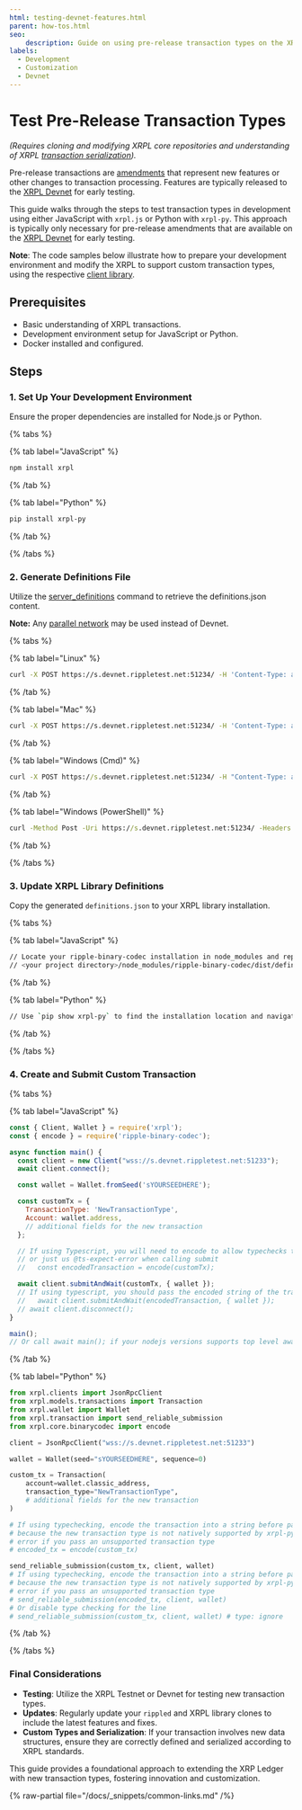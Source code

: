```yaml
---
html: testing-devnet-features.html
parent: how-tos.html
seo:
    description: Guide on using pre-release transaction types on the XRP Ledger for developers.
labels:
  - Development
  - Customization
  - Devnet
---
```

# Test Pre-Release Transaction Types

_(Requires cloning and modifying XRPL core repositories and understanding of XRPL [transaction serialization](../../references/protocol/binary-format.md))._

Pre-release transactions are [amendments](../../concepts/networks-and-servers/amendments.md) that represent new features or other changes to transaction processing. Features are typically released to the [XRPL Devnet](../../concepts/networks-and-servers/parallel-networks.md) for early testing.

This guide walks through the steps to test transaction types in development using either JavaScript with `xrpl.js` or Python with `xrpl-py`. This approach is typically only necessary for pre-release amendments that are available on the [XRPL Devnet](../../concepts/networks-and-servers/parallel-networks.md) for early testing.

**Note**: The code samples below illustrate how to prepare your development environment and modify the XRPL to support custom transaction types, using the respective [client library](../../references/client-libraries.md).

## Prerequisites

- Basic understanding of XRPL transactions.
- Development environment setup for JavaScript or Python.
- Docker installed and configured.

## Steps

### 1. Set Up Your Development Environment

Ensure the proper dependencies are installed for Node.js or Python.

{% tabs %}

{% tab label="JavaScript" %}

```javascript
npm install xrpl
```

{% /tab %}

{% tab label="Python" %}

```bash
pip install xrpl-py
```

{% /tab %}

{% /tabs %}

### 2. Generate Definitions File

Utilize the [server_definitions](../../references/http-websocket-apis/public-api-methods/server-info-methods/server_definitions.md) command to retrieve the definitions.json content.

**Note:** Any [parallel network](../../concepts/networks-and-servers/parallel-networks.md) may be used instead of Devnet.

{% tabs %}

{% tab label="Linux" %}

```bash
curl -X POST https://s.devnet.rippletest.net:51234/ -H 'Content-Type: application/json' -d '{"method": "server_definitions"}' > definitions.json
```

{% /tab %}

{% tab label="Mac" %}

```bash
curl -X POST https://s.devnet.rippletest.net:51234/ -H 'Content-Type: application/json' -d '{"method": "server_definitions"}' > definitions.json
```

{% /tab %}

{% tab label="Windows (Cmd)" %}

```cmd
curl -X POST https://s.devnet.rippletest.net:51234/ -H "Content-Type: application/json" -d "{\"method\": \"server_definitions\"}" > definitions.json
```

{% /tab %}

{% tab label="Windows (PowerShell)" %}

```cmd
curl -Method Post -Uri https://s.devnet.rippletest.net:51234/ -Headers @{"Content-Type"="application/json"} -Body '{"method": "server_definitions"}' | Out-File -FilePath definitions.json
```

{% /tab %}

{% /tabs %}

### 3. Update XRPL Library Definitions

Copy the generated `definitions.json` to your XRPL library installation.

{% tabs %}

{% tab label="JavaScript" %}

```bash
// Locate your ripple-binary-codec installation in node_modules and replace the definitions.json file.
// <your project directory>/node_modules/ripple-binary-codec/dist/definitions.json
```

{% /tab %}

{% tab label="Python" %}

```bash
// Use `pip show xrpl-py` to find the installation location and navigate to `<output of pip show>/xrpl/core/binarycodec/definitions/definitions.json` to replace the `definitions.json` file.
```

{% /tab %}

{% /tabs %}

### 4. Create and Submit Custom Transaction

{% tabs %}

{% tab label="JavaScript" %}

```javascript
const { Client, Wallet } = require('xrpl');
const { encode } = require('ripple-binary-codec');

async function main() {
  const client = new Client("wss://s.devnet.rippletest.net:51233");
  await client.connect();

  const wallet = Wallet.fromSeed('sYOURSEEDHERE');

  const customTx = {
    TransactionType: 'NewTransactionType',
    Account: wallet.address,
    // additional fields for the new transaction
  };

  // If using Typescript, you will need to encode to allow typechecks to function
  // or just us @ts-expect-error when calling submit
  //   const encodedTransaction = encode(customTx);

  await client.submitAndWait(customTx, { wallet });
  // If using typescript, you should pass the encoded string of the transaction or us @ts-expect-error
  //   await client.submitAndWait(encodedTransaction, { wallet });
  // await client.disconnect();
}

main();
// Or call await main(); if your nodejs versions supports top level await
```

{% /tab %}

{% tab label="Python" %}

```python
from xrpl.clients import JsonRpcClient
from xrpl.models.transactions import Transaction
from xrpl.wallet import Wallet
from xrpl.transaction import send_reliable_submission
from xrpl.core.binarycodec import encode

client = JsonRpcClient("wss://s.devnet.rippletest.net:51233")

wallet = Wallet(seed="sYOURSEEDHERE", sequence=0)

custom_tx = Transaction(
    account=wallet.classic_address,
    transaction_type="NewTransactionType",
    # additional fields for the new transaction
)

# If using typechecking, encode the transaction into a string before passing to send_reliable_submission
# because the new transaction type is not natively supported by xrpl-py and therefore will have a type
# error if you pass an unsupported transaction type
# encoded_tx = encode(custom_tx)

send_reliable_submission(custom_tx, client, wallet)
# If using typechecking, encode the transaction into a string before passing to send_reliable_submission
# because the new transaction type is not natively supported by xrpl-py and therefore will have a type
# error if you pass an unsupported transaction type
# send_reliable_submission(encoded_tx, client, wallet)
# Or disable type checking for the line
# send_reliable_submission(custom_tx, client, wallet) # type: ignore
```

{% /tab %}

{% /tabs %}

### Final Considerations

- **Testing**: Utilize the XRPL Testnet or Devnet for testing new transaction types.
- **Updates**: Regularly update your `rippled` and XRPL library clones to include the latest features and fixes.
- **Custom Types and Serialization**: If your transaction involves new data structures, ensure they are correctly defined and serialized according to XRPL standards.

This guide provides a foundational approach to extending the XRP Ledger with new transaction types, fostering innovation and customization.

{% raw-partial file="/docs/_snippets/common-links.md" /%}
